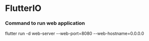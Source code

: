 # FlutterIO

### Command to run web application

flutter run -d web-server --web-port=8080 --web-hostname=0.0.0.0
